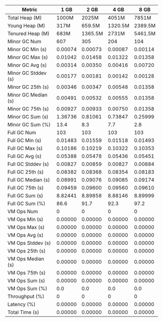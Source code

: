| Metric | 1 GB | 2 GB | 4 GB | 8 GB |
|------|----|----|----|----|
| Total Heap (M) | 1000M | 2025M | 4051M | 7851M |
| Young Heap (M) | 317M | 659.5M | 1320.5M | 2389.5M |
| Tenured Heap (M) | 683M | 1365.5M | 2731M | 5461.5M |
| Minor GC Num | 607 | 305 | 204 | 104 |
| Minor GC Min (s) | 0.00074 | 0.00073 | 0.00087 | 0.00114 |
| Minor GC Max (s) | 0.01042 | 0.01458 | 0.01322 | 0.01358 |
| Minor GC Avg (s) | 0.00314 | 0.00350 | 0.00416 | 0.00720 |
| Minor GC Stddev (s) | 0.00177 | 0.00181 | 0.00142 | 0.00128 |
| Minor GC 25th (s) | 0.00346 | 0.00347 | 0.00548 | 0.01358 |
| Minor GC Median (s) | 0.00491 | 0.00532 | 0.00555 | 0.01358 |
| Minor GC 75th (s) | 0.00927 | 0.00933 | 0.00750 | 0.01358 |
| Minor GC Sum (s) | 1.36736 | 0.81061 | 0.73847 | 0.25999 |
| Minor GC Sum (%) | 13.4 | 8.3 | 7.7 | 2.8 |
| Full GC Num | 103 | 103 | 103 | 103 |
| Full GC Min (s) | 0.01483 | 0.01559 | 0.01518 | 0.01493 |
| Full GC Max (s) | 0.10186 | 0.10219 | 0.10322 | 0.10353 |
| Full GC Avg (s) | 0.05388 | 0.05478 | 0.05436 | 0.05451 |
| Full GC Stddev (s) | 0.00827 | 0.00859 | 0.00827 | 0.00884 |
| Full GC 25th (s) | 0.08382 | 0.08368 | 0.08354 | 0.08183 |
| Full GC Median (s) | 0.08991 | 0.09076 | 0.09085 | 0.09174 |
| Full GC 75th (s) | 0.09459 | 0.09600 | 0.09560 | 0.09610 |
| Full GC Sum (s) | 8.82441 | 8.89858 | 8.88146 | 8.89999 |
| Full GC Sum (%) | 86.6 | 91.7 | 92.3 | 97.2 |
| VM Ops Num | 0 | 0 | 0 | 0 |
| VM Ops Min (s) | 0.00000 | 0.00000 | 0.00000 | 0.00000 |
| VM Ops Max (s) | 0.00000 | 0.00000 | 0.00000 | 0.00000 |
| VM Ops Avg (s) | 0.00000 | 0.00000 | 0.00000 | 0.00000 |
| VM Ops Stddev (s) | 0.00000 | 0.00000 | 0.00000 | 0.00000 |
| VM Ops 25th (s) | 0.00000 | 0.00000 | 0.00000 | 0.00000 |
| VM Ops Median (s) | 0.00000 | 0.00000 | 0.00000 | 0.00000 |
| VM Ops 75th (s) | 0.00000 | 0.00000 | 0.00000 | 0.00000 |
| VM Ops Sum (s) | 0.00000 | 0.00000 | 0.00000 | 0.00000 |
| VM Ops Sum (%) | 0.0 | 0.0 | 0.0 | 0.0 |
| Throughput (%) | 0 | 0 | 0 | 0 |
| Latency (%) | 0.00000 | 0.00000 | 0.00000 | 0.00000 |
| Total Time (s) | 0.00000 | 0.00000 | 0.00000 | 0.00000 |
